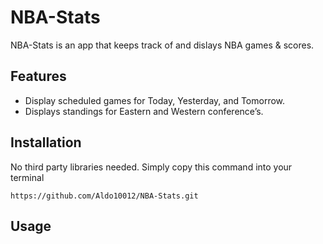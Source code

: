 # NBA-Stats

NBA-Stats is an app that keeps track of and dislays NBA games & scores. 

## Features

- Display scheduled games for Today, Yesterday, and Tomorrow. 
- Displays standings for Eastern and Western conference’s.


## Installation 

No third party libraries needed. Simply copy this command into your terminal

`https://github.com/Aldo10012/NBA-Stats.git`


## Usage
